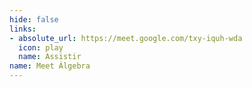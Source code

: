 ```yaml
---
hide: false
links:
- absolute_url: https://meet.google.com/txy-iquh-wda
  icon: play
  name: Assistir
name: Meet Álgebra
---
```

